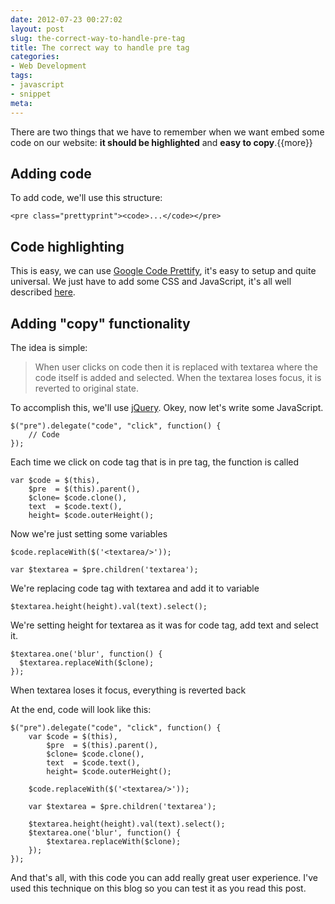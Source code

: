 ```yaml
---
date: 2012-07-23 00:27:02
layout: post
slug: the-correct-way-to-handle-pre-tag
title: The correct way to handle pre tag
categories:
- Web Development
tags:
- javascript
- snippet
meta:
---
```


There are two things that we have to remember when we want embed some code on our website: **it should be highlighted** and **easy to copy**.{{more}}

## Adding code
To add code, we'll use this structure:

	<pre class="prettyprint"><code>...</code></pre>

## Code highlighting
This is easy, we can use [Google Code Prettify](http://code.google.com/p/google-code-prettify/), it's easy to setup and quite universal. We just have to add some CSS and JavaScript, it's all well described [here](http://google-code-prettify.googlecode.com/svn/trunk/README.html).

## Adding "copy" functionality
The idea is simple:
> When user clicks on code then it is replaced with textarea where the code itself is added and selected. When the textarea loses focus, it is reverted to original state.

To accomplish this, we'll use [jQuery](http://jquery.com). Okey, now let's write some JavaScript.


	$("pre").delegate("code", "click", function() {
		// Code
	});
Each time we click on code tag that is in pre tag, the function is called

	var $code = $(this),
		$pre  = $(this).parent(),
		$clone= $code.clone(),
		text  = $code.text(),
		height= $code.outerHeight();
Now we're just setting some variables

	$code.replaceWith($('<textarea/>'));

	var $textarea = $pre.children('textarea');
We're replacing code tag with textarea and add it to variable

	$textarea.height(height).val(text).select();
We're setting height for textarea as it was for code tag, add text and select it.

	$textarea.one('blur', function() {
	  $textarea.replaceWith($clone);
	});
When textarea loses it focus, everything is reverted back

At the end, code will look like this:

	$("pre").delegate("code", "click", function() {
		var $code = $(this),
			$pre  = $(this).parent(),
			$clone= $code.clone(),
			text  = $code.text(),
			height= $code.outerHeight();

		$code.replaceWith($('<textarea/>'));

		var $textarea = $pre.children('textarea');

		$textarea.height(height).val(text).select();
		$textarea.one('blur', function() {
			$textarea.replaceWith($clone);
		});
	});

And that's all, with this code you can add really great user experience. I've used this technique on this blog so you can test it as you read this post.